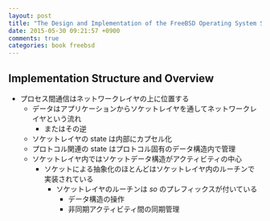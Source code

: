 ```yaml
---
layout: post
title: "The Design and Implementation of the FreeBSD Operating System Second Edition Chapter 12.2"
date: 2015-05-30 09:21:57 +0900
comments: true
categories: book freebsd
---
```


## Implementation Structure and Overview ##

* プロセス間通信はネットワークレイヤの上に位置する
    * データはアプリケーションからソケットレイヤを通してネットワークレイヤという流れ
        * またはその逆
    * ソケットレイヤの state は内部にカプセル化
    * プロトコル関連の state はプロトコル固有のデータ構造内で管理
    * ソケットレイヤ内ではソケットデータ構造がアクティビティの中心
        * ソケットによる抽象化のほとんどはソケットレイヤ内のルーチンで実装されている
            * ソケットレイヤのルーチンは *so* のプレフィックスが付いている
                * データ構造の操作
                * 非同期アクティビティ間の同期管理
